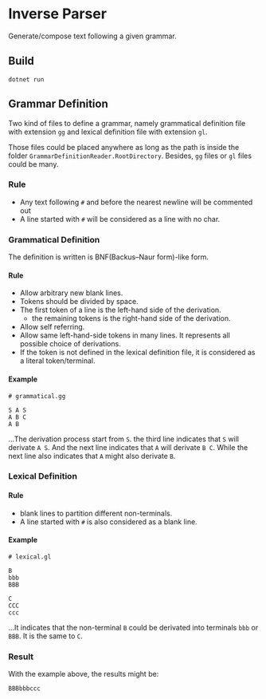 # Inverse Parser

Generate/compose text following a given grammar.

## Build

```
dotnet run
```

## Grammar Definition

Two kind of files to define a grammar, namely grammatical definition file with extension `gg` and lexical definition file with extension `gl`.

Those files could be placed anywhere as long as the path is inside the folder `GrammarDefinitionReader.RootDirectory`. Besides, `gg` files or `gl` files could be many.

### Rule

- Any text following `#` and before the nearest newline will be commented out
- A line started with `#` will be considered as a line with no char.

### Grammatical Definition

The definition is written is BNF(Backus–Naur form)-like form.

#### Rule

- Allow arbitrary new blank lines.
- Tokens should be divided by space.
- The first token of a line is the left-hand side of the derivation.
    - the remaining tokens is the right-hand side of the derivation.
- Allow self referring.
- Allow same left-hand-side tokens in many lines. It represents all possible choice of derivations.
- If the token is not defined in the lexical definition file, it is considered as a literal token/terminal.

#### Example

```text
# grammatical.gg

S A S
A B C
A B
```

...The derivation process start from `S`. the third line indicates that `S` will derivate `A S`. And the next line indicates that `A` will derivate `B C`. While the next line also indicates that `A` might also derivate `B`.

### Lexical Definition

#### Rule

- blank lines to partition different non-terminals.
- A line started with `#` is also considered as a blank line.

#### Example

```text
# lexical.gl

B
bbb
BBB

C
CCC
ccc
```

...It indicates that the non-terminal `B` could be derivated into terminals `bbb` or `BBB`. It is the same to `C`.

### Result

With the example above, the results might be:

```
BBBbbbccc
```
